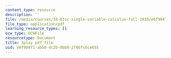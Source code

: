 ```yaml
---
content_type: resource
description: ''
file: /media/courses/18-01sc-single-variable-calculus-fall-2010/e6f98472ab584c2b8bb02f86fcbce655_5q_3FDOkVRQ.pdf
file_type: application/pdf
learning_resource_types: []
ocw_type: OCWFile
resourcetype: Document
title: 3play pdf file
uid: e6f98472-ab58-4c2b-8bb0-2f86fcbce655
---
```

